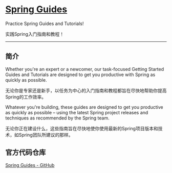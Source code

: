 

[Spring Guides](https://spring.io/guides)
======
Practice Spring Guides and Tutorials!

实践Spring入门指南和教程！


------


## 简介
Whether you're an expert or a newcomer, our task-focused Getting Started Guides and 
Tutorials are designed to get you productive with Spring as quickly as possible.

无论你是专家还是新手，以任务为中心的入门指南和教程都旨在尽快地帮助你提高Spring的工作效率。

Whatever you're building, these guides are designed to get you productive as quickly as possible 
– using the latest Spring project releases and techniques as recommended by the Spring team.

无论你正在建设什么，这些指南旨在尽快地使你使用最新的Spring项目版本和技术，如Spring团队所建议的那样。


## 官方代码仓库
[Spring Guides - GitHub](https://github.com/spring-guides)

